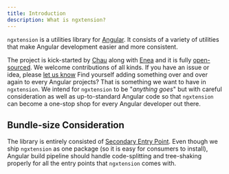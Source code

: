 ```yaml
---
title: Introduction
description: What is ngxtension?
---
```


`ngxtension` is a utilities library for [Angular](https://angular.io). It consists of a variety of utilities that make Angular development easier and more consistent.

The project is kick-started by [Chau](https://github.com/nartc) along with [Enea](https://twitter.com/Enea_Jahollari) and it is fully [open-sourced](https://github.com/nartc/ngxtension-platform). We welcome contributions of all kinds. If you have an issue or idea, please [let us know](https://github.com/nartc/ngxtension-platform/issues/new)
Find yourself adding something over and over again to every Angular projects? That is something we want to have in `ngxtension`. We intend for `ngxtension` to be "_anything goes_" but with careful consideration as well as up-to-standard Angular code so that `ngxtension` can become a one-stop shop for every Angular developer out there.

## Bundle-size Consideration

The library is entirely consisted of [Secondary Entry Point](https://angular.io/guide/angular-package-format#entrypoints-and-code-splitting). Even though we ship `ngxtension` as one package (so it is easy for consumers to install), Angular build pipeline should handle code-splitting and tree-shaking properly for all the entry points that `ngxtension` comes with.
